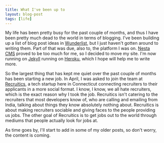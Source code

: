 ```yaml
---
title: What I've been up to
layout: blog-post
tags: [life]
---
```

My life has been pretty busy for the past couple of months, and thus I have been pretty much dead to the world in terms of blogging. I've been building up a list of blog post ideas in [Wunderlist][], but I just haven't gotten around to writing them. Part of that was due, also to, the platform I was on. [Nesta CMS][nesta] proved to be too much for me, so I decided to move my site. I'm now running on [Jekyll][] running on [Heroku][], which I hope will help me to write more.

So the largest thing that has kept me quiet over the past couple of months has been starting a new job. In April, I was asked to join the team at [Recruitics][], a tech startup here in Connecticut connecting recruiters to their applicants in a more social format. I know, I know, we all hate recruiters, which is the exact reason why I took the job. Recruitics isn't catering to the recruiters that most developers know of, who are calling and emailing from India, talking about things they know absolutely nothing about. Recruitics is about making recruiters sociable and giving faces to the people providing us jobs. The other goal of Recruitics is to get jobs out to the world through mediums that people actually look for jobs at.

As time goes by, I'll start to add in some of my older posts, so don't worry, the content is coming.

[Wunderlist]: http://www.6wunderkinder.com/wunderlist/
[nesta]: http://nestacms.com
[Jekyll]: http://jekyllrb.com "Jekyll Static Site Generator"
[Heroku]: http://heroku.com "Hosting as a Service"
[Recruitics]: http://recruitics.com
